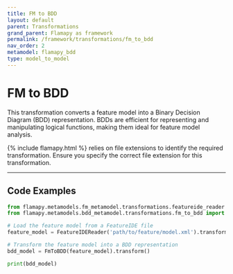 ```yaml
---
title: FM to BDD
layout: default
parent: Transformations
grand_parent: Flamapy as framework
permalink: /framework/transformations/fm_to_bdd
nav_order: 2
metamodel: flamapy_bdd
type: model_to_model
---
```


# FM to BDD

This transformation converts a feature model into a Binary Decision Diagram (BDD) representation. BDDs are efficient for representing and manipulating logical functions, making them ideal for feature model analysis.

{% include flamapy.html %} relies on file extensions to identify the required transformation. Ensure you specify the correct file extension for this transformation.

---
## Code Examples

```python
from flamapy.metamodels.fm_metamodel.transformations.featureide_reader import FeatureIDEReader
from flamapy.metamodels.bdd_metamodel.transformations.fm_to_bdd import FmToBDD

# Load the feature model from a FeatureIDE file
feature_model = FeatureIDEReader('path/to/feature/model.xml').transform()

# Transform the feature model into a BDD representation
bdd_model = FmToBDD(feature_model).transform()

print(bdd_model)
```
